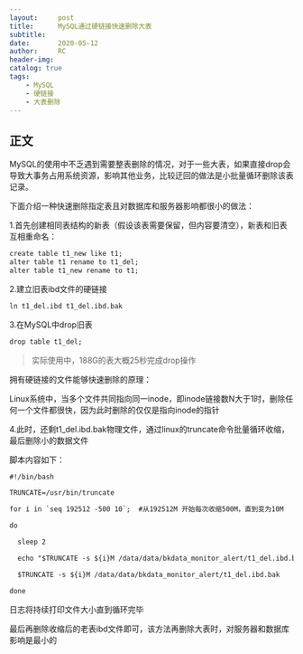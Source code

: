 ```yaml
---
layout:     post
title:      MySQL通过硬链接快速删除大表
subtitle:  	
date:       2020-05-12
author:     RC
header-img: 
catalog: true
tags:
    - MySQL
    - 硬链接
    - 大表删除
---
```



## 正文

MySQL的使用中不乏遇到需要整表删除的情况，对于一些大表，如果直接drop会导致大事务占用系统资源，影响其他业务，比较迂回的做法是小批量循环删除该表记录。

下面介绍一种快速删除指定表且对数据库和服务器影响都很小的做法：

1.首先创建相同表结构的新表（假设该表需要保留，但内容要清空），新表和旧表互相重命名：

```html
create table t1_new like t1;
alter table t1 rename to t1_del;
alter table t1_new rename to t1;
```

2.建立旧表ibd文件的硬链接

```html
ln t1_del.ibd t1_del.ibd.bak
```

3.在MySQL中drop旧表

```html
drop table t1_del;
```

> 实际使用中，188G的表大概25秒完成drop操作

拥有硬链接的文件能够快速删除的原理：

Linux系统中，当多个文件共同指向同一inode，即inode链接数N大于1时，删除任何一个文件都很快，因为此时删除的仅仅是指向inode的指针

4.此时，还剩t1_del.ibd.bak物理文件，通过linux的truncate命令批量循环收缩，最后删除小的数据文件

脚本内容如下：

```html
#!/bin/bash

TRUNCATE=/usr/bin/truncate

for i in `seq 192512 -500 10`;  #从192512M 开始每次收缩500M，直到变为10M

do 

  sleep 2

  echo "$TRUNCATE -s ${i}M /data/data/bkdata_monitor_alert/t1_del.ibd.bak"

  $TRUNCATE -s ${i}M /data/data/bkdata_monitor_alert/t1_del.ibd.bak

done
```

日志将持续打印文件大小直到循环完毕

最后再删除收缩后的老表ibd文件即可，该方法再删除大表时，对服务器和数据库影响是最小的

